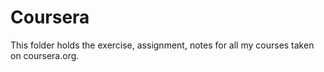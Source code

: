 # Coursera
This folder holds the exercise, assignment, notes for all my courses taken on coursera.org. 
